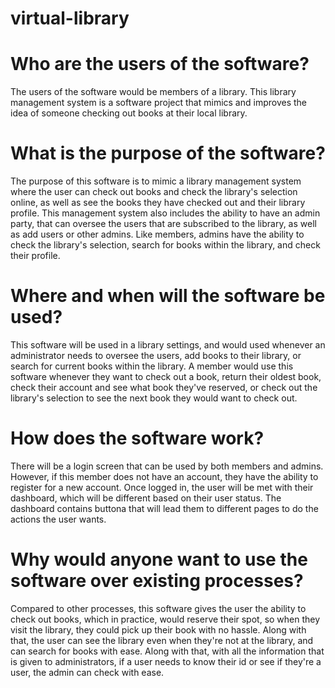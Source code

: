 # virtual-library

# Who are the users of the software?
The users of the software would be members of a library. This library management system is a software project that mimics and improves the idea of someone checking out books at their local library. 

# What is the purpose of the software?
The purpose of this software is to mimic a library management system where the user can check out books and check the library's selection online, as well as see the books they have checked out and their library profile. This management system also includes the ability to have an admin party, that can oversee the users that are subscribed to the library, as well as add users or other admins. Like members, admins have the ability to check the library's selection, search for books within the library, and check their profile.

# Where and when will the software be used?
This software will be used in a library settings, and would used whenever an administrator needs to oversee the users, add books to their library, or search for current books within the library. A member would use this software whenever they want to check out a book, return their oldest book, check their account and see what book they've reserved, or check out the library's selection to see the next book they would want to check out.

# How does the software work?
There will be a login screen that can be used by both members and admins. However, if this member does not have an account, they have the ability to register for a new account. Once logged in, the user will be met with their dashboard, which will be different based on their user status. The dashboard contains buttona that will lead them to different pages to do the actions the user wants. 

# Why would anyone want to use the software over existing processes?
Compared to other processes, this software gives the user the ability to check out books, which in practice, would reserve their spot, so when they visit the library, they could pick up their book with no hassle. Along with that, the user can see the library even when they're not at the library, and can search for books with ease. Along with that, with all the information that is given to administrators, if a user needs to know their id or see if they're a user, the admin can check with ease. 
